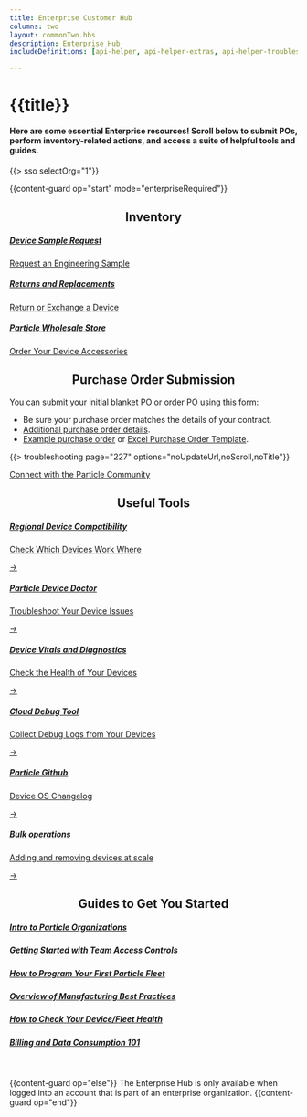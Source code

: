 ```yaml
---
title: Enterprise Customer Hub
columns: two
layout: commonTwo.hbs
description: Enterprise Hub
includeDefinitions: [api-helper, api-helper-extras, api-helper-troubleshooting]

---
```


# {{title}}
<h4>Here are some essential Enterprise resources! Scroll below to submit POs, perform inventory-related actions, and access a suite of helpful tools and guides.</h4>
{{> sso selectOrg="1"}}

{{content-guard op="start" mode="enterpriseRequired"}}



<h2 style="text-align:center;">Inventory</h2>
<div class="containerInv">
    <div class="itemInv">
        <a class = "aHub" href="/troubleshooting/troubleshooting/?p=11779868461851" >
            <h5 class = "h5Hub">Device Sample Request</h5>
            <span class="itemInvTip">Request an Engineering Sample</span>
        </a>
    </div>
    <div class="itemInv">
        <a class = "aHub" href="/scaling/quick-start-guide/returns/" >
            <h5 class = "h5Hub" >Returns and Replacements</h5>
            <span class="itemInvTip">Return or Exchange a Device</span>
        </a>
    </div>
    <div class="itemInv">
        <a  class = "aHub" href="#https://wholesale.particle.io/" >
            <h5 class = "h5Hub">Particle Wholesale Store</h5>
            <span class="itemInvTip">Order Your Device Accessories</span>
        </a>
    </div>
</div>

<h2 style="text-align:center;"> Purchase Order Submission</h2>
<p style="tect-align: center">
You can submit your initial blanket PO or order PO using this form:

- Be sure your purchase order matches the details of your contract.
- [Additional purchase order details](/scaling/quick-start-guide/enterprise-order-placement/).
- [Example purchase order](/assets/images/support/Screen_Shot_2022-01-24_at_11.09.03_AM.png) or [Excel Purchase Order Template](/assets/files/enterprise-order-template.xlsx).
</p>

{{> troubleshooting page="227" options="noUpdateUrl,noScroll,noTitle"}}
&nbsp;
<div class="containerCommunity">
     <div class="itemCommunity">
        <a class = "aHub" href="www.community.particle.io" >
            Connect with the Particle Community
        </a>
    </div>  
</div>

<h2 style="text-align:center;">Useful Tools</h2>
<div class="containerTool">
    <a class="card aHub" href="/reference/cellular/cellular-carriers/">
        <h5 class = "h5Hub">Regional Device Compatibility</h5>
        <p class="small  pHub">Check Which Devices Work Where</p>
         <div class="dimmer"></div>
        <div class="go-corner" href="#">
            <div class="go-arrow">
                →
            </div>
        </div>
  </a>
  <a class="card aHub" href="/tools/doctor/">
    <h5 class = "h5Hub">Particle Device Doctor</h5>
    <p class="small pHub">Troubleshoot Your Device Issues</p>
    <div class="go-corner" href="#">
      <div class="go-arrow">
        →
      </div>
    </div>
  </a>
  
  <a class="card aHub" href="/getting-started/console/device-vitals/">
    <h5 class = "h5Hub">Device Vitals and Diagnostics</h5>
    <p class="small pHub">Check the Health of Your Devices</p>
    <div class="go-corner" href="#">
      <div class="go-arrow">
        →
      </div>
    </div>
  </a>
      <a class="card aHub" href="/troubleshooting/connectivity/cloud-debug/">
        <h5 class = "h5Hub">Cloud Debug Tool</h5>
        <p class="small  pHub">Collect Debug Logs from Your Devices</p>
         <div class="dimmer"></div>
        <div class="go-corner" href="#">
            <div class="go-arrow">
                →
            </div>
        </div>
  </a>
  <a class="card aHub" href="https://github.com/particle-iot/releases/">
    <h5 class = "h5Hub">Particle Github</h5>
    <p class="small pHub">Device OS Changelog</p>
    <div class="go-corner" href="#">
      <div class="go-arrow">
        →
      </div>
    </div>
  </a>
  
  <a class="card aHub" href="/scaling/quick-start-guide/bulk-device-operations">
    <h5 class = "h5Hub">Bulk operations</h5>
    <p class="small pHub">Adding and removing devices at scale</p>
    <div class="go-corner" href="#">
      <div class="go-arrow">
        →
      </div>
    </div>
  </a>
</div>

<h2 style="text-align:center;">Guides to Get You Started </h2>
<div class="container">
    <div class="item">
        <a  class = "aHub" href="/scaling/quick-start-guide/organizations/" >
            <h5 class = "h5Hub">Intro to Particle Organizations</h5>
        </a>
    </div>
    <div class="item">
        <a class = "aHub" href="/getting-started/setup/accounts/" >
            <h5 class = "h5Hub">Getting Started with Team Access Controls</h5>
        </a>
    </div>
    <div class="item">
        <a class = "aHub" href="/getting-started/setup/accounts/" >
            <h5 class = "h5Hub">How to Program Your First Particle Fleet</h5>
        </a>
    </div>
    <div class="item">
        <a class = "aHub" href="/scaling/quick-start-guide/organizations/" >
            <h5 class = "h5Hub">Overview of Manufacturing Best Practices</h5>
        </a>
    </div>
    <div class="item">
        <a class = "aHub" href="/getting-started/console/fleet-health/" >
            <h5 class = "h5Hub">How to Check Your Device/Fleet Health</h5>
        </a>
    </div>
        <div class="item">
        <a class = "aHub" href="/scaling/quick-start-guide/billing/" >
            <h5 class = "h5Hub" >Billing and Data Consumption 101</h5>
        </a>
    </div>
</div>
<br>



{{content-guard op="else"}}
The Enterprise Hub is only available when logged into an account that is part of an enterprise organization.
{{content-guard op="end"}}





